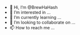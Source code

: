 - 👋 Hi, I’m @BrewHaHash
- 👀 I’m interested in ...
- 🌱 I’m currently learning ...
- 💞️ I’m looking to collaborate on ...
- 📫 How to reach me ...

<!---
BrewHaHash/BrewHaHash is a ✨ special ✨ repository because its `README.md` (this file) appears on your GitHub profile.
You can click the Preview link to take a look at your changes.
--->
